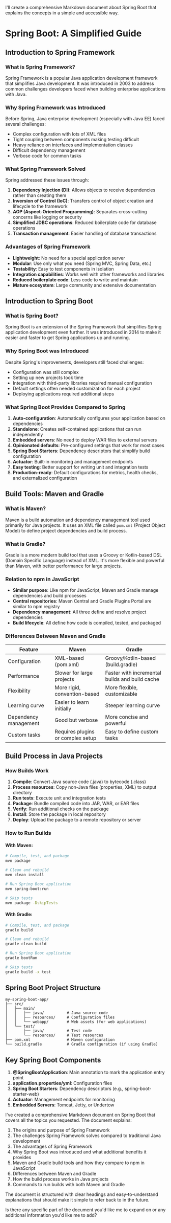 I'll create a comprehensive Markdown document about Spring Boot that explains the concepts in a simple and accessible way.



# Spring Boot: A Simplified Guide

## Introduction to Spring Framework

### What is Spring Framework?
Spring Framework is a popular Java application development framework that simplifies Java development. It was introduced in 2003 to address common challenges developers faced when building enterprise applications with Java.

### Why Spring Framework was Introduced
Before Spring, Java enterprise development (especially with Java EE) faced several challenges:
- Complex configuration with lots of XML files
- Tight coupling between components making testing difficult
- Heavy reliance on interfaces and implementation classes
- Difficult dependency management
- Verbose code for common tasks

### What Spring Framework Solved
Spring addressed these issues through:
1. **Dependency Injection (DI)**: Allows objects to receive dependencies rather than creating them
2. **Inversion of Control (IoC)**: Transfers control of object creation and lifecycle to the framework
3. **AOP (Aspect-Oriented Programming)**: Separates cross-cutting concerns like logging or security
4. **Simplified JDBC operations**: Reduced boilerplate code for database operations 
5. **Transaction management**: Easier handling of database transactions

### Advantages of Spring Framework
- **Lightweight**: No need for a special application server
- **Modular**: Use only what you need (Spring MVC, Spring Data, etc.)
- **Testability**: Easy to test components in isolation
- **Integration capabilities**: Works well with other frameworks and libraries
- **Reduced boilerplate code**: Less code to write and maintain
- **Mature ecosystem**: Large community and extensive documentation

## Introduction to Spring Boot

### What is Spring Boot?
Spring Boot is an extension of the Spring Framework that simplifies Spring application development even further. It was introduced in 2014 to make it easier and faster to get Spring applications up and running.

### Why Spring Boot was Introduced
Despite Spring's improvements, developers still faced challenges:
- Configuration was still complex
- Setting up new projects took time
- Integration with third-party libraries required manual configuration
- Default settings often needed customization for each project
- Deploying applications required additional steps

### What Spring Boot Provides Compared to Spring

1. **Auto-configuration**: Automatically configures your application based on dependencies
2. **Standalone**: Creates self-contained applications that can run independently
3. **Embedded servers**: No need to deploy WAR files to external servers
4. **Opinionated defaults**: Pre-configured settings that work for most cases
5. **Spring Boot Starters**: Dependency descriptors that simplify build configuration
6. **Actuator**: Built-in monitoring and management endpoints
7. **Easy testing**: Better support for writing unit and integration tests
8. **Production-ready**: Default configurations for metrics, health checks, and externalized configuration

## Build Tools: Maven and Gradle

### What is Maven?
Maven is a build automation and dependency management tool used primarily for Java projects. It uses an XML file called `pom.xml` (Project Object Model) to define project dependencies and build process.

### What is Gradle?
Gradle is a more modern build tool that uses a Groovy or Kotlin-based DSL (Domain Specific Language) instead of XML. It's more flexible and powerful than Maven, with better performance for large projects.

### Relation to npm in JavaScript
- **Similar purpose**: Like npm for JavaScript, Maven and Gradle manage dependencies and build processes
- **Central repositories**: Maven Central and Gradle Plugins Portal are similar to npm registry
- **Dependency management**: All three define and resolve project dependencies
- **Build lifecycle**: All define how code is compiled, tested, and packaged

### Differences Between Maven and Gradle

| Feature | Maven | Gradle |
|---------|-------|--------|
| Configuration | XML-based (pom.xml) | Groovy/Kotlin-based (build.gradle) |
| Performance | Slower for large projects | Faster with incremental builds and build cache |
| Flexibility | More rigid, convention-based | More flexible, customizable |
| Learning curve | Easier to learn initially | Steeper learning curve |
| Dependency management | Good but verbose | More concise and powerful |
| Custom tasks | Requires plugins or complex setup | Easy to define custom tasks |

## Build Process in Java Projects

### How Builds Work
1. **Compile**: Convert Java source code (.java) to bytecode (.class)
2. **Process resources**: Copy non-Java files (properties, XML) to output directory
3. **Run tests**: Execute unit and integration tests
4. **Package**: Bundle compiled code into JAR, WAR, or EAR files
5. **Verify**: Run additional checks on the package
6. **Install**: Store the package in local repository
7. **Deploy**: Upload the package to a remote repository or server

### How to Run Builds

#### With Maven:
```bash
# Compile, test, and package
mvn package

# Clean and rebuild
mvn clean install

# Run Spring Boot application
mvn spring-boot:run

# Skip tests
mvn package -DskipTests
```

#### With Gradle:
```bash
# Compile, test, and package
gradle build

# Clean and rebuild
gradle clean build

# Run Spring Boot application
gradle bootRun

# Skip tests
gradle build -x test
```

## Spring Boot Project Structure

```
my-spring-boot-app/
├── src/
│   ├── main/
│   │   ├── java/          # Java source code
│   │   ├── resources/     # Configuration files
│   │   └── webapp/        # Web assets (for web applications)
│   └── test/
│       ├── java/          # Test code
│       └── resources/     # Test resources
├── pom.xml                # Maven configuration
└── build.gradle           # Gradle configuration (if using Gradle)
```

## Key Spring Boot Components

1. **@SpringBootApplication**: Main annotation to mark the application entry point
2. **application.properties/yml**: Configuration files
3. **Spring Boot Starters**: Dependency descriptors (e.g., spring-boot-starter-web)
4. **Actuator**: Management endpoints for monitoring
5. **Embedded Servers**: Tomcat, Jetty, or Undertow


I've created a comprehensive Markdown document on Spring Boot that covers all the topics you requested. The document explains:

1. The origins and purpose of Spring Framework
2. The challenges Spring Framework solves compared to traditional Java development
3. The advantages of Spring Framework
4. Why Spring Boot was introduced and what additional benefits it provides
5. Maven and Gradle build tools and how they compare to npm in JavaScript
6. Differences between Maven and Gradle
7. How the build process works in Java projects
8. Commands to run builds with both Maven and Gradle

The document is structured with clear headings and easy-to-understand explanations that should make it simple to refer back to in the future. 

Is there any specific part of the document you'd like me to expand on or any additional information you'd like me to add?